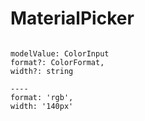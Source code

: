 # MaterialPicker

```

modelValue: ColorInput
format?: ColorFormat,
width?: string

----
format: 'rgb',
width: '140px'

```
